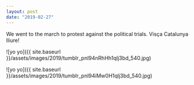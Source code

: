 ```yaml
---
layout: post
date: "2019-02-27"
---
```


We went to the march to protest against the political trials. Visça Catalunya lliure!

![yo yo]({{ site.baseurl }}/assets/images/2019/tumblr_pnl94nRhHh1qlj3bd_540.jpg)

![yo yo]({{ site.baseurl }}/assets/images/2019/tumblr_pnl94iMw0H1qlj3bd_540.jpg)
